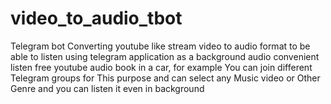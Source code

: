 # video_to_audio_tbot
Telegram bot Converting youtube like stream video to audio format to be able to listen using telegram application as a background audio convenient listen free youtube audio book in a car, for example
You can join different Telegram groups for This purpose and can select any Music video or Other Genre and you can listen it even in background
